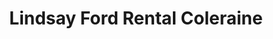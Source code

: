 ---
title: "Lindsay Ford Rental Coleraine"
address: "Lindsay Ford Rental Coleraine, 80-82 Bushmills Road, Coleraine, Derry, BT52 2BS"
tel: "+44 (0)28 7035 5921"
county: "Derry"
category: "Car Hire"
type: "Content"
lat: "55.138118743896484"
lng: "-6.66002082824707"
---